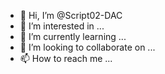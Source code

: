 - 👋 Hi, I’m @Script02-DAC
- 👀 I’m interested in ...
- 🌱 I’m currently learning ...
- 💞️ I’m looking to collaborate on ...
- 📫 How to reach me ...

<!---
Script02-DAC/Script02-DAC is a ✨ special ✨ repository because its `README.md` (this file) appears on your GitHub profile.
You can click the Preview link to take a look at your changes.
--->
